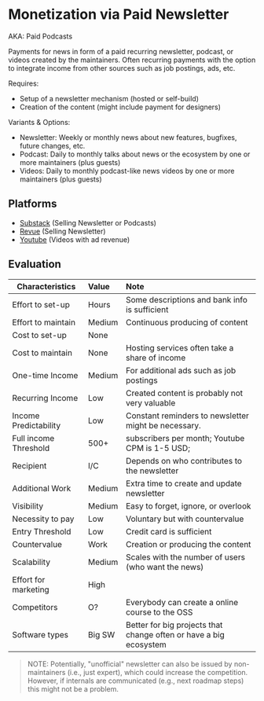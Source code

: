 # Monetization via Paid Newsletter
AKA: Paid Podcasts

Payments for news in form of a paid recurring newsletter, podcast, or videos created by the maintainers. Often recurring payments with the option to integrate income from other sources such as job postings, ads, etc.

Requires:
* Setup of a newsletter mechanism (hosted or self-build)
* Creation of the content (might include payment for designers) 

Variants & Options:
* Newsletter: Weekly or monthly news about new features, bugfixes, future changes, etc.
* Podcast: Daily to monthly talks about news or the ecosystem by one or more maintainers (plus guests)
* Videos: Daily to monthly podcast-like news videos by one or more maintainers (plus guests)

## Platforms
* [Substack](https://substack.com/) (Selling Newsletter or Podcasts)
* [Revue](https://www.getrevue.co/) (Selling Newsletter)
* [Youtube](https://www.youtube.com/) (Videos with ad revenue)

## Evaluation

| Characteristics                   | Value  | Note |
| --------------------------------- |:------ |:---- |
| Effort to set-up                  | Hours  | Some descriptions and bank info is sufficient
| Effort to maintain                | Medium | Continuous producing of content
| Cost to set-up                    | None   | 
| Cost to maintain                  | None   | Hosting services often take a share of income
| One-time Income                   | Medium | For additional ads such as job postings
| Recurring Income                  | Low    | Created content is probably not very valuable 
| Income Predictability             | Low    | Constant reminders to newsletter might be necessary.
| Full income Threshold             | 500+   | subscribers per month; Youtube CPM is 1-5 USD; 
| Recipient                         | I/C    | Depends on who contributes to the newsletter
| Additional Work                   | Medium | Extra time to create and update newsletter
| Visibility                        | Medium | Easy to forget, ignore, or overlook
| Necessity to pay                  | Low    | Voluntary but with countervalue
| Entry Threshold                   | Low    | Credit card is sufficient
| Countervalue                      | Work   | Creation or producing the content
| Scalability                       | Medium | Scales with the number of users (who want the news)
| Effort for marketing              | High   | 
| Competitors                       | O?     | Everybody can create a online course to the OSS
| Software types                    | Big SW | Better for big projects that change often or have a big ecosystem

> NOTE: Potentially, "unofficial" newsletter can also be issued by non-maintainers (i.e., just expert), which could increase the competition. However, if internals are communicated (e.g., next roadmap steps) this might not be a problem.